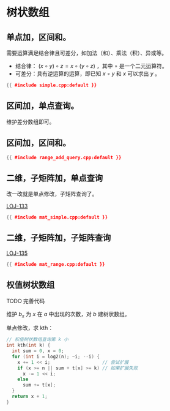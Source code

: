 # 树状数组

## 单点加，区间和。

需要运算满足结合律且可差分，如加法（和）、乘法（积）、异或等。

- 结合律： $(x \circ y) \circ z = x \circ (y \circ z)$ ，其中 $\circ$ 是一个二元运算符。
- 可差分：具有逆运算的运算，即已知 $x \circ y$ 和 $x$ 可以求出 $y$ 。

```cpp
{{ #include simple.cpp:default }}
```

## 区间加，单点查询。

维护差分数组即可。

## 区间加，区间和。

```cpp
{{ #include range_add_query.cpp:default }}
```

## 二维，子矩阵加，单点查询

改一改就是单点修改，子矩阵查询了。

[LOJ-133](https://loj.ac/p/133)

```cpp
{{ #include mat_simple.cpp:default }}
```

## 二维，子矩阵加，子矩阵查询

[LOJ-135](https://loj.ac/p/135)

```cpp
{{ #include mat_range.cpp:default }}
```

## 权值树状数组

TODO 完善代码

维护 $b_x$ 为 $x$ 在 $a$ 中出现的次数，对 $b$ 建树状数组。

单点修改，求 kth：

```cpp
// 权值树状数组查询第 k 小
int kth(int k) {
  int sum = 0, x = 0;
  for (int i = log2(n); ~i; --i) {
    x += 1 << i;                   // 尝试扩展
    if (x >= n || sum + t[x] >= k) // 如果扩展失败
      x -= 1 << i;
    else
      sum += t[x];
  }
  return x + 1;
}
```
